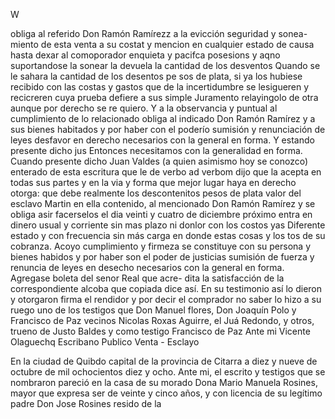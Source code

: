 W

obliga al referido Don Ramón Ramírezz a la evicción seguridad y sonea- miento de esta venta a su costat y mencion en cualquier estado de causa hasta dexar al comoporador enquieta y pacifca posesions y aqno suportandose la sonear la devuela la cantidad de los desventos
Quando se le sahara la cantidad de los desentos pe sos de plata, si ya los hubiese recibido con las costas y gastos que de la incertidumbre se lesigueren y recicreren cuya prueba defiere a sus simple Juramento relayingolo de otra aunque por derecho se re
quiero. Y a la observancia y puntual al cumplimiento de lo relacionado obliga al indicado Don Ramón Ramírez y a sus bienes habitados y por haber con el poderío sumisión y renunciación de leyes desfavor en derecho necesarios con la general en forma. Y estando presente dicho jus
Entonces necesitamos con la generalidad en forma. Cuando presente dicho Juan Valdes (a quien asimismo hoy se conozco) enterado de esta escritura que le de verbo ad verbom dijo que la acepta en todas sus partes y en la via y forma que mejor lugar haya en derecho otorga: que debe
realmente los descontenitos pesos de plata valor del esclavo Martin en ella contenido, al mencionado Don Ramón Ramírez y se obliga asir facerselos el dia veinti y cuatro de diciembre próximo entra en dinero usual y corriente sin mas plazo ni donlor con los costos yas
Diferente estado y con frecuencia sin más carga en donde estas cosas y los tos de su cobranza. Acoyo cumplimiento y firmeza se constituye con su persona y bienes habidos y por haber son el poder de justicias sumisión de fuerza y renuncia de leyes en desecho necesarios con
la general en forma. Agregase boleta del senor Real que acre-
dita la satisfacción de la correspondiente alcoba que copiada dice
así. En su testimonio así lo dieron y otorgaron firma el rendidor
y por decir el comprador no saber lo hizo a su ruego uno de los testigos
que
Don Manuel flores,
Don Joaquín Polo y Francisco de Paz
vecinos
Nicolas Roxas
Aguirre, el Juá Redondo, y otros,
trueno de Justo Baldes y como testigo Francisco de Paz
Ante mi Vicente Olaguechq
Escribano Publico
Venta - Esclayo

En la ciudad de Quibdo capital de la provincia de Citarra a diez y nueve de octubre de mil ochocientos diez y ocho. Ante mi, el escrito y testigos que se nombraron pareció en la casa de su morado Dona Mario
Manuela Rosines, mayor que expresa ser de veinte y cinco años, y
con licencia de su legítimo padre Don Jose Rosines resido de la